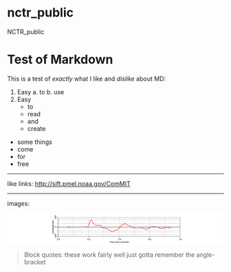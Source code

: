 # nctr_public
NCTR_public

# Test of Markdown

This is a test of *exactly* what I like and _dislike_ about MD:

1. Easy
   a. to
   b. use
2. Easy
   * to
   * read
   * and
   * create

- some things
- come
- for
- free


---
like links: http://sift.pmel.noaa.gov/ComMIT

---
images:

![test plot](arenacovetimeseriesA.png)

> Block quotes:
> these work fairly well
> just gotta remember the angle-bracket

